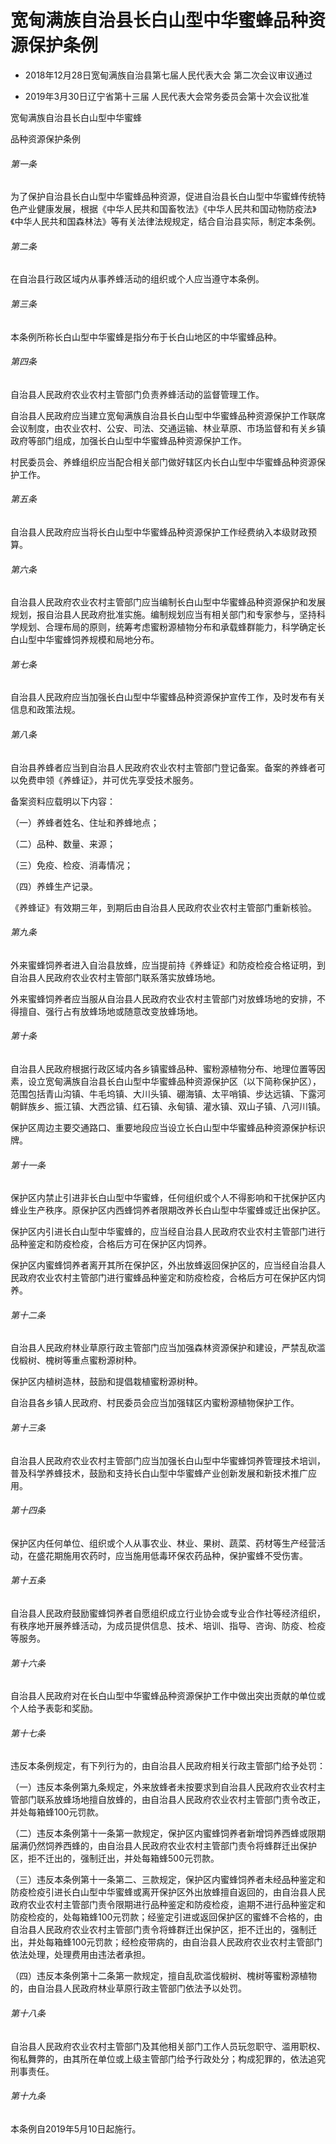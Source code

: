 # 宽甸满族自治县长白山型中华蜜蜂品种资源保护条例

- 2018年12月28日宽甸满族自治县第七届人民代表大会
  第二次会议审议通过

- 2019年3月30日辽宁省第十三届
  人民代表大会常务委员会第十次会议批准

<!-- INFO END -->

宽甸满族自治县长白山型中华蜜蜂

品种资源保护条例

###### 第一条

为了保护自治县长白山型中华蜜蜂品种资源，促进自治县长白山型中华蜜蜂传统特色产业健康发展，根据《中华人民共和国畜牧法》《中华人民共和国动物防疫法》《中华人民共和国森林法》等有关法律法规规定，结合自治县实际，制定本条例。

###### 第二条

在自治县行政区域内从事养蜂活动的组织或个人应当遵守本条例。

###### 第三条

本条例所称长白山型中华蜜蜂是指分布于长白山地区的中华蜜蜂品种。

###### 第四条

自治县人民政府农业农村主管部门负责养蜂活动的监督管理工作。

自治县人民政府应当建立宽甸满族自治县长白山型中华蜜蜂品种资源保护工作联席会议制度，由农业农村、公安、司法、交通运输、林业草原、市场监督和有关乡镇政府等部门组成，加强长白山型中华蜜蜂品种资源保护工作。

村民委员会、养蜂组织应当配合相关部门做好辖区内长白山型中华蜜蜂品种资源保护工作。

###### 第五条

自治县人民政府应当将长白山型中华蜜蜂品种资源保护工作经费纳入本级财政预算。

###### 第六条

自治县人民政府农业农村主管部门应当编制长白山型中华蜜蜂品种资源保护和发展规划，报自治县人民政府批准实施。编制规划应当有相关部门和专家参与，坚持科学规划、合理布局的原则，统筹考虑蜜粉源植物分布和承载蜂群能力，科学确定长白山型中华蜜蜂饲养规模和局地分布。

###### 第七条

自治县人民政府应当加强长白山型中华蜜蜂品种资源保护宣传工作，及时发布有关信息和政策法规。

###### 第八条

自治县养蜂者应当到自治县人民政府农业农村主管部门登记备案。备案的养蜂者可以免费申领《养蜂证》，并可优先享受技术服务。

备案资料应载明以下内容：

（一）养蜂者姓名、住址和养蜂地点；

（二）品种、数量、来源；

（三）免疫、检疫、消毒情况；

（四）养蜂生产记录。

《养蜂证》有效期三年，到期后由自治县人民政府农业农村主管部门重新核验。

###### 第九条

外来蜜蜂饲养者进入自治县放蜂，应当提前持《养蜂证》和防疫检疫合格证明，到自治县人民政府农业农村主管部门联系落实放蜂场地。

外来蜜蜂饲养者应当服从自治县人民政府农业农村主管部门对放蜂场地的安排，不得擅自、强行占有放蜂场地或随意改变放蜂场地。

###### 第十条

自治县人民政府根据行政区域内各乡镇蜜蜂品种、蜜粉源植物分布、地理位置等因素，设立宽甸满族自治县长白山型中华蜜蜂品种资源保护区（以下简称保护区），范围包括青山沟镇、牛毛坞镇、大川头镇、硼海镇、太平哨镇、步达远镇、下露河朝鲜族乡、振江镇、大西岔镇、红石镇、永甸镇、灌水镇、双山子镇、八河川镇。

保护区周边主要交通路口、重要地段应当设立长白山型中华蜜蜂品种资源保护标识牌。

###### 第十一条

保护区内禁止引进非长白山型中华蜜蜂，任何组织或个人不得影响和干扰保护区内蜂业生产秩序。原保护区内西蜂饲养者限期改养长白山型中华蜜蜂或迁出保护区。

保护区内引进长白山型中华蜜蜂的，应当经自治县人民政府农业农村主管部门进行品种鉴定和防疫检疫，合格后方可在保护区内饲养。

保护区内蜜蜂饲养者离开其所在保护区，外出放蜂返回保护区的，应当经自治县人民政府农业农村主管部门进行蜜蜂品种鉴定和防疫检疫，合格后方可在保护区内饲养。

###### 第十二条

自治县人民政府林业草原行政主管部门应当加强森林资源保护和建设，严禁乱砍滥伐椴树、槐树等重点蜜粉源树种。

保护区内植树造林，鼓励和提倡栽植蜜粉源树种。

自治县各乡镇人民政府、村民委员会应当加强辖区内蜜粉源植物保护工作。

###### 第十三条

自治县人民政府农业农村主管部门应当加强长白山型中华蜜蜂饲养管理技术培训，普及科学养蜂技术，鼓励和支持长白山型中华蜜蜂产业创新发展和新技术推广应用。

###### 第十四条

保护区内任何单位、组织或个人从事农业、林业、果树、蔬菜、药材等生产经营活动，在盛花期施用农药时，应当施用低毒环保农药品种，保护蜜蜂不受伤害。

###### 第十五条

自治县人民政府鼓励蜜蜂饲养者自愿组织成立行业协会或专业合作社等经济组织，有秩序地开展养蜂活动，为成员提供信息、技术、培训、指导、咨询、防疫、检疫等服务。

###### 第十六条

自治县人民政府对在长白山型中华蜜蜂品种资源保护工作中做出突出贡献的单位或个人给予表彰和奖励。

###### 第十七条

违反本条例规定，有下列行为的，由自治县人民政府相关行政主管部门给予处罚：

（一）违反本条例第九条规定，外来放蜂者未按要求到自治县人民政府农业农村主管部门联系放蜂场地擅自放蜂的，由自治县人民政府农业农村主管部门责令改正，并处每箱蜂100元罚款。

（二）违反本条例第十一条第一款规定，保护区内蜜蜂饲养者新增饲养西蜂或限期届满仍然饲养西蜂的，由自治县人民政府农业农村主管部门责令将蜂群迁出保护区，拒不迁出的，强制迁出，并处每箱蜂500元罚款。

（三）违反本条例第十一条第二、三款规定，保护区内蜜蜂饲养者未经品种鉴定和防疫检疫引进长白山型中华蜜蜂或离开保护区外出放蜂擅自返回的，由自治县人民政府农业农村主管部门责令限期进行品种鉴定和防疫检疫，逾期不进行品种鉴定和防疫检疫的，处每箱蜂100元罚款；经鉴定引进或返回保护区的蜜蜂不合格的，由自治县人民政府农业农村主管部门责令将蜂群迁出保护区，拒不迁出的，强制迁出，并处每箱蜂100元罚款；经检疫带病的，由自治县人民政府农业农村主管部门依法处理，处理费用由违法者承担。

（四）违反本条例第十二条第一款规定，擅自乱砍滥伐椴树、槐树等蜜粉源植物的，由自治县人民政府林业草原行政主管部门依法予以处罚。

###### 第十八条

自治县人民政府农业农村主管部门及其他相关部门工作人员玩忽职守、滥用职权、徇私舞弊的，由其所在单位或上级主管部门给予行政处分；构成犯罪的，依法追究刑事责任。

###### 第十九条

本条例自2019年5月10日起施行。
